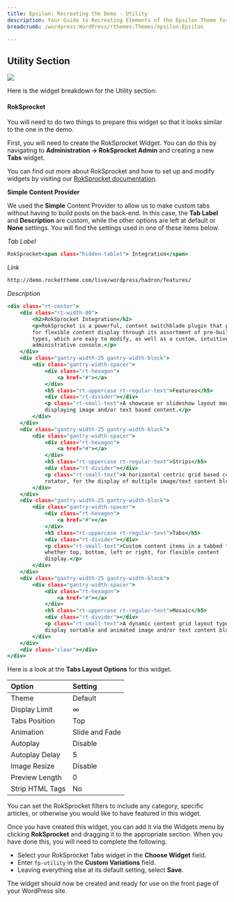 ```yaml
---
title: Epsilon: Recreating the Demo - Utility
description: Your Guide to Recreating Elements of the Epsilon Theme for WordPress
breadcrumb: /wordpress:WordPress/!themes:Themes/epsilon:Epsilon

---
```


Utility Section
-----

![][demo]

Here is the widget breakdown for the Utility section:

#### RokSprocket

You will need to do two things to prepare this widget so that it looks similar to the one in the demo.

First, you will need to create the RokSprocket Widget. You can do this by navigating to **Administration -> RokSprocket Admin** and creating a new **Tabs** widget.

You can find out more about RokSprocket and how to set up and modify widgets by visiting our [RokSprocket documentation][roksprocket].

**Simple Content Provider**

We used the **Simple** Content Provider to allow us to make custom tabs without having to build posts on the back-end. In this case, the **Tab Label** and **Description** are custom, while the other options are left at default or **None** settings. You will find the settings used in one of these items below.

*Tab Label*

~~~ .html
RokSprocket<span class="hidden-tablet"> Integration</span>
~~~

*Link*

~~~ .html
http://demo.rockettheme.com/live/wordpress/hadron/features/
~~~

*Description*

~~~ .html
<div class="rt-center">
    <div class="rt-width-80">
        <h2>RokSprocket Integration</h2>
        <p>RokSprocket is a powerful, content switchblade plugin that provides
        for flexible content display through its assortment of pre-built layout
        types, which are easy to modify, as well as a custom, intuitive
        administrative console.</p>
    </div>
    <div class="gantry-width-25 gantry-width-block">
        <div class="gantry-width-spacer">
            <div class="rt-hexagon">
                <a href="#"></a>
            </div>
            <h5 class="rt-uppercase rt-regular-text">Features</h5>
            <div class="rt-divider"></div>
            <p class="rt-small-text">A showcase or slideshow layout mode for
            displaying image and/or text based content.</p>
        </div>
    </div>
    <div class="gantry-width-25 gantry-width-block">
        <div class="gantry-width-spacer">
            <div class="rt-hexagon">
                <a href="#"></a>
            </div>
            <h5 class="rt-uppercase rt-regular-text">Strips</h5>
            <div class="rt-divider"></div>
            <p class="rt-small-text">A horizontal centric grid based content
            rotator, for the display of multiple image/text content blocks.</p>
        </div>
    </div>
    <div class="gantry-width-25 gantry-width-block">
        <div class="gantry-width-spacer">
            <div class="rt-hexagon">
                <a href="#"></a>
            </div>
            <h5 class="rt-uppercase rt-regular-text">Tabs</h5>
            <div class="rt-divider"></div>
            <p class="rt-small-text">Custom content items in a tabbed format,
            whether top, bottom, left or right, for flexible content
            display.</p>
        </div>
    </div>
    <div class="gantry-width-25 gantry-width-block">
        <div class="gantry-width-spacer">
            <div class="rt-hexagon">
                <a href="#"></a>
            </div>
            <h5 class="rt-uppercase rt-regular-text">Mosaic</h5>
            <div class="rt-divider"></div>
            <p class="rt-small-text">A dynamic content grid layout type, to
            display sortable and animated image and/or text content blocks.</p>
        </div>
    </div>
    <div class="clear"></div>
</div>
~~~

Here is a look at the **Tabs Layout Options** for this widget.

| Option          | Setting        |
| :-------------- | :------------  |
| Theme           | Default        |
| Display Limit   | ∞              |
| Tabs Position   | Top            |
| Animation       | Slide and Fade |
| Autoplay        | Disable        |
| Autoplay Delay  | 5              |
| Image Resize    | Disable        |
| Preview Length  | 0              |
| Strip HTML Tags | No             |

You can set the RokSprocket filters to include any category, specific articles, or otherwise you would like to have featured in this widget.

Once you have created this widget, you can add it via the Widgets menu by clicking **RokSprocket** and dragging it to the appropriate section. When you have done this, you will need to complete the following.

* Select your RokSprocket Tabs widget in the **Choose Widget** field.
* Enter `fp-utility` in the **Custom Variations** field.
* Leaving everything else at its default setting, select **Save**.

The widget should now be created and ready for use on the front page of your WordPress site.

[demo]: assets/demo_4.jpeg
[roksprocket]: ../../plugins/roksprocket/